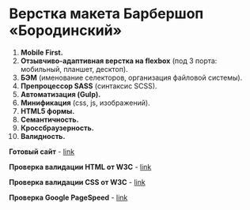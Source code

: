 # Верстка макета Барбершоп «Бородинский»

1. **Mobile First.**
2. **Отзывчиво-адаптивная верстка на flexbox** (под 3 порта: мобильный, планшет, десктоп).
3. **БЭМ** (именование селекторов, организация файловой системы).
4. **Препроцессор SASS** (синтаксис SCSS).
5. **Автоматизация (Gulp).**
6. **Минификация** (сss, js, изображений).
8. **HTML5 формы.**
3. **Семантичность.**
10. **Кроссбраузерность.**
11. **Валидность.**

**Готовый сайт** - [link](https://alexfuturist.github.io/barbershop-adaptive/)

**Проверка валидации HTML от W3C**  - [link](https://validator.w3.org/nu/?doc=https%3A%2F%2Falexfuturist.github.io%2Fbarbershop-adaptive%2F)

**Проверка валидации CSS от W3C**  - [link](https://jigsaw.w3.org/css-validator/validator?uri=https%3A%2F%2Falexfuturist.github.io%2Fbarbershop-adaptive%2F&profile=css3svg&usermedium=all&warning=1&vextwarning=&lang=ru)

**Проверка Google PageSpeed**  - [link](https://developers.google.com/speed/pagespeed/insights/?hl=uk&url=https%3A%2F%2Falexfuturist.github.io%2Fbarbershop-adaptive%2F&tab=desktop)
